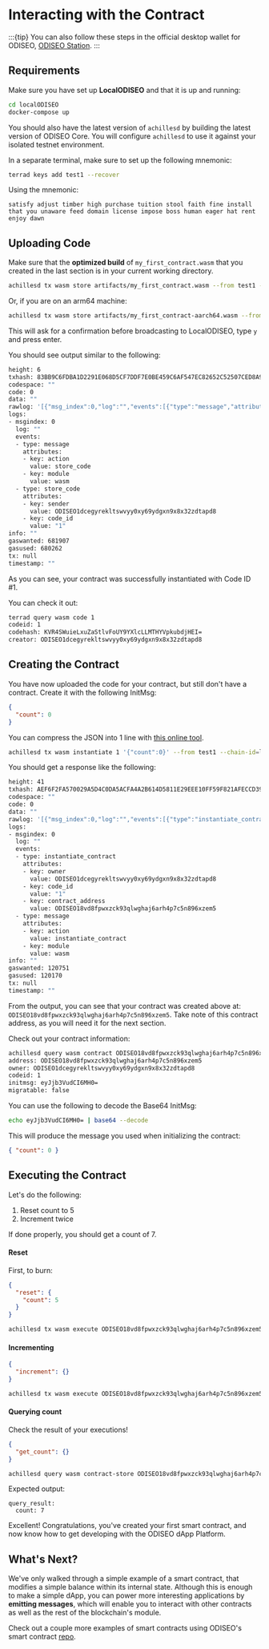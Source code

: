 # Interacting with the Contract

:::{tip}
You can also follow these steps in the official desktop wallet for ODISEO, [ODISEO Station](https://station.ODISEO.money).
:::

## Requirements

Make sure you have set up **LocalODISEO** and that it is up and running:

```sh
cd localODISEO
docker-compose up
```

You should also have the latest version of `achillesd` by building the latest version of ODISEO Core. You will configure `achillesd` to use it against your isolated testnet environment.

In a separate terminal, make sure to set up the following mnemonic:

```sh
terrad keys add test1 --recover
```

Using the mnemonic:

```
satisfy adjust timber high purchase tuition stool faith fine install that you unaware feed domain license impose boss human eager hat rent enjoy dawn
```

## Uploading Code

Make sure that the **optimized build** of `my_first_contract.wasm` that you created in the last section is in your current working directory.

```sh
achillesd tx wasm store artifacts/my_first_contract.wasm --from test1 --chain-id=localODISEO --gas=auto --fees=100000uluna --broadcast-mode=block
```
Or, if you are on an arm64 machine:

```sh
achillesd tx wasm store artifacts/my_first_contract-aarch64.wasm --from test1 --chain-id=localODISEO --gas=auto --fees=100000uluna --broadcast-mode=block
```

This will ask for a confirmation before broadcasting to LocalODISEO, type `y` and press enter.

You should see output similar to the following:

```sh
height: 6
txhash: 83BB9C6FDBA1D2291E068D5CF7DDF7E0BE459C6AF547EC82652C52507CED8A9F
codespace: ""
code: 0
data: ""
rawlog: '[{"msg_index":0,"log":"","events":[{"type":"message","attributes":[{"key":"action","value":"store_code"},{"key":"module","value":"wasm"}]},{"type":"store_code","attributes":[{"key":"sender","value":"ODISEO1dcegyrekltswvyy0xy69ydgxn9x8x32zdtapd8"},{"key":"code_id","value":"1"}]}]}]'
logs:
- msgindex: 0
  log: ""
  events:
  - type: message
    attributes:
    - key: action
      value: store_code
    - key: module
      value: wasm
  - type: store_code
    attributes:
    - key: sender
      value: ODISEO1dcegyrekltswvyy0xy69ydgxn9x8x32zdtapd8
    - key: code_id
      value: "1"
info: ""
gaswanted: 681907
gasused: 680262
tx: null
timestamp: ""
```

As you can see, your contract was successfully instantiated with Code ID #1.

You can check it out:

```sh
terrad query wasm code 1
codeid: 1
codehash: KVR4SWuieLxuZaStlvFoUY9YXlcLLMTHYVpkubdjHEI=
creator: ODISEO1dcegyrekltswvyy0xy69ydgxn9x8x32zdtapd8
```

## Creating the Contract

You have now uploaded the code for your contract, but still don't have a contract. Create it with the following InitMsg:

```json
{
  "count": 0
}
```

You can compress the JSON into 1 line with [this online tool](https://goonlinetools.com/json-minifier/).

```sh
achillesd tx wasm instantiate 1 '{"count":0}' --from test1 --chain-id=localODISEO --fees=10000uluna --gas=auto --broadcast-mode=block
```

You should get a response like the following:

```sh
height: 41
txhash: AEF6F2FA570029A5D4C0DA5ACFA4A2B614D5811E29EEE10FF59F821AFECCD399
codespace: ""
code: 0
data: ""
rawlog: '[{"msg_index":0,"log":"","events":[{"type":"instantiate_contract","attributes":[{"key":"owner","value":"ODISEO1dcegyrekltswvyy0xy69ydgxn9x8x32zdtapd8"},{"key":"code_id","value":"1"},{"key":"contract_address","value":"ODISEO18vd8fpwxzck93qlwghaj6arh4p7c5n896xzem5"}]},{"type":"message","attributes":[{"key":"action","value":"instantiate_contract"},{"key":"module","value":"wasm"}]}]}]'
logs:
- msgindex: 0
  log: ""
  events:
  - type: instantiate_contract
    attributes:
    - key: owner
      value: ODISEO1dcegyrekltswvyy0xy69ydgxn9x8x32zdtapd8
    - key: code_id
      value: "1"
    - key: contract_address
      value: ODISEO18vd8fpwxzck93qlwghaj6arh4p7c5n896xzem5
  - type: message
    attributes:
    - key: action
      value: instantiate_contract
    - key: module
      value: wasm
info: ""
gaswanted: 120751
gasused: 120170
tx: null
timestamp: ""
```

From the output, you can see that your contract was created above at: `ODISEO18vd8fpwxzck93qlwghaj6arh4p7c5n896xzem5`. Take note of this contract address, as you will need it for the next section.

Check out your contract information:

```sh
achillesd query wasm contract ODISEO18vd8fpwxzck93qlwghaj6arh4p7c5n896xzem5
address: ODISEO18vd8fpwxzck93qlwghaj6arh4p7c5n896xzem5
owner: ODISEO1dcegyrekltswvyy0xy69ydgxn9x8x32zdtapd8
codeid: 1
initmsg: eyJjb3VudCI6MH0=
migratable: false
```

You can use the following to decode the Base64 InitMsg:

```sh
echo eyJjb3VudCI6MH0= | base64 --decode
```

This will produce the message you used when initializing the contract:

```json
{ "count": 0 }
```

## Executing the Contract

Let's do the following:

1. Reset count to 5
2. Increment twice

If done properly, you should get a count of 7.

#### Reset

First, to burn:

```json
{
  "reset": {
    "count": 5
  }
}
```

```sh
achillesd tx wasm execute ODISEO18vd8fpwxzck93qlwghaj6arh4p7c5n896xzem5 '{"reset":{"count":5}}' --from test1 --chain-id=localODISEO --fees=1000000uluna --gas=auto --broadcast-mode=block
```

#### Incrementing

```json
{
  "increment": {}
}
```

```sh
achillesd tx wasm execute ODISEO18vd8fpwxzck93qlwghaj6arh4p7c5n896xzem5 '{"increment":{}}' --from test1 --chain-id=localODISEO --gas=auto --fees=1000000uluna --broadcast-mode=block
```

#### Querying count

Check the result of your executions!

```json
{
  "get_count": {}
}
```

```sh
achillesd query wasm contract-store ODISEO18vd8fpwxzck93qlwghaj6arh4p7c5n896xzem5 '{"get_count":{}}'
```

Expected output:

```
query_result:
  count: 7
```

Excellent! Congratulations, you've created your first smart contract, and now know how to get developing with the ODISEO dApp Platform.

## What's Next?

We've only walked through a simple example of a smart contract, that modifies a simple balance within its internal state. Although this is enough to make a simple dApp, you can power more interesting applications by **emitting messages**, which will enable you to interact with other contracts as well as the rest of the blockchain's module.

Check out a couple more examples of smart contracts using ODISEO's smart contract [repo](https://github.com/ODISEOmoney/cosmwasm-contracts).

